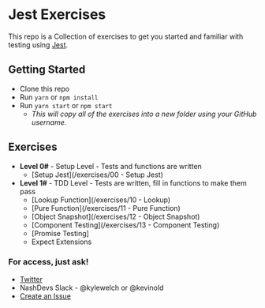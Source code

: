 # Jest Exercises

This repo is a Collection of exercises to get you started and familiar with testing using [Jest](facebook/jest).

## Getting Started
- Clone this repo
- Run `yarn` or `npm install`
- Run `yarn start` or `npm start`
  - _This will copy all of the exercises into a new folder using your GitHub username._
  
## Exercises

- **Level 0#** - Setup Level - Tests and functions are written
  - [Setup Jest](/exercises/00 - Setup Jest)
- **Level 1#** - TDD Level - Tests are written, fill in functions to make them pass
  - [Lookup Function](/exercises/10 - Lookup)
  - [Pure Function](/exercises/11 - Pure Function)
  - [Object Snapshot](/exercises/12 - Object Snapshot)
  - [Component Testing](/exercises/13 - Component Testing)
  - [Promise Testing]
  - Expect Extensions 

### For access, just ask!
 - [Twitter](https://twitter.com/kylewelch)
 - NashDevs Slack - @kylewelch or @kevinold
 - [Create an Issue](../../issues/new)